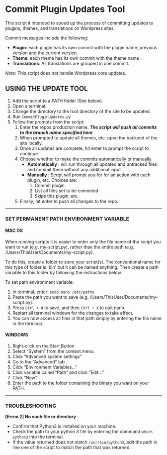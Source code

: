 # Commit Plugin Updates Tool

This script it intended to speed up the process of committing updates to plugins, themes, and translations on Wordpress sites.

Commit messages include the following:
- **Plugin**: each plugin has its own commit with the plugin name, previous version and the current version.
- **Theme**: each theme has its own commit with the theme name .
- **Translations**: All translations are grouped in one commit.

*Note*: This script does not handle Wordpress core updates.


## USING THE UPDATE TOOL

1. Add the script to a PATH folder (See below).
2. Open a terminal.
3. Change the directory to the root directory of the site to be updated.
4. Run `CommitPluginUpdates.py`
5. Follow the prompts from the script:
    1. Enter the repos production name. ***The script will push all commits to the branch name specified here***
    2. When prompted to update all themes, etc. open the backend of the site locally.
    3. Once all updates are complete, hit enter to prompt the script to continue.
    4. Choose whether to make the commits automatically or manually. 
        * **Automatically**
        : will run through all updated and untracked files and commit them without any additional input.
        * **Manually** 
        : Script will prompt you for for an action with each plugin, etc. Choices are: 
            1. Commit plugin 
            2. List all files set to be commited 
            3. Skips this plugin, etc.
    5. Finally, hit enter to push all changes to the repo.




--------

### SET PERMANENT PATH ENVIRONMENT VARIABLE
#### MAC OS
When running scripts it is easier to enter only the file name of the script you want to run (e.g. my-script.py), 
rather than the entire path (e.g. /Users/ThisUser/Documents/my-script.py). 

To do this, create a folder to store your script(s). The conventional name for this type of folder is 'bin' but it can be named anything.
Then create a path variable to this folder by following the instructions below.

To set path environment variable:
1. In terminal, enter: `sudo nano /etc/paths`
2. Paste the path you want to save (e.g. /Users/ThisUser/Documents/my-script.py).
3. Press `Ctrl + O` to save, and then `Ctrl + X` to quit nano.
4. Restart all terminal windows for the changes to take effect.
5. You can now access all files in that path simply by entering the file name in the terminal.


#### WINDOWS

1. Right-click on the Start Button
2. Select “System” from the context menu.
3. Click “Advanced system settings”
4. Go to the “Advanced” tab
5. Click “Environment Variables…”
6. Click variable called “Path” and click “Edit…”
7. Click “New”
8. Enter the path to the folder containing the binary you want on your PATH. 

-----

### TROUBLESHOOTING 
**[Errno 2] No such file or directory** : 
- Confirm that Python3 is installed on your machine. 
- Check the path to your python 3 file by entering the command `which python3` into the terminal. 
- If the value returned does not match `/usr/bin/python3`, edit the path in line one of the script to match the path that was returned.